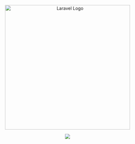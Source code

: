 <p align="center"><a href="https://laravel.com" target="_blank"><img src="https://raw.githubusercontent.com/laravel/art/master/logo-lockup/5%20SVG/2%20CMYK/1%20Full%20Color/laravel-logolockup-cmyk-red.svg" width="400" alt="Laravel Logo"></a></p>
<p align="center"><img src="https://drive.google.com/file/d/1WFu7YFHHpm1BE-zpfcziXao6-Sxrr_2q/view?usp=share_link"></p>

